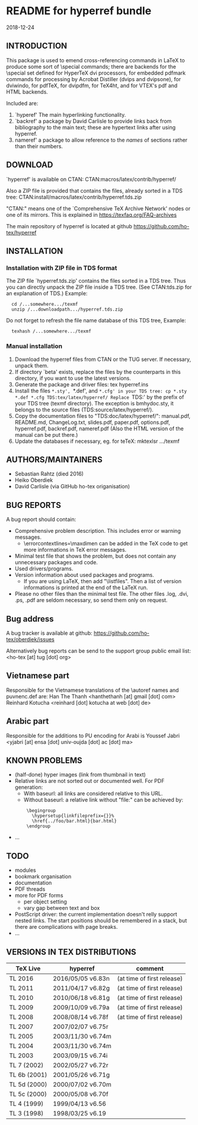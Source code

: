 # README for hyperref bundle
2018-12-24


## INTRODUCTION


This package is used to emend cross-referencing commands in LaTeX to
produce some sort of \special commands; there are backends for the
\special set defined for HyperTeX dvi processors, for embedded pdfmark
commands for processing by Acrobat Distiller (dvips and dvipsone), for
dviwindo, for pdfTeX, for dvipdfm, for TeX4ht, and for VTEX's pdf and HTML
backends.

Included are:

 1. `hyperef' The main hyperlinking functionality.
 2. `backref' a package by David Carlisle to provide links back from
    bibliography to the main text; these are hypertext links after using
    hyperref.
 3. nameref' a package to allow reference to the *names* of sections rather
    than their numbers.

## DOWNLOAD


`hyperref' is available on CTAN:
  CTAN:macros/latex/contrib/hyperref/
    
Also a ZIP file is provided that contains the files, already sorted
in a TDS tree:
  CTAN:install/macros/latex/contrib/hyperref.tds.zip
    
"CTAN:" means one of the `Comprehensive TeX Archive Network'
nodes or one of its mirrors.  This is explained in
  https://texfaq.org/FAQ-archives
    
The main repository of hyperref is located at github
       https://github.com/ho-tex/hyperref
    

## INSTALLATION


### Installation with ZIP file in TDS format

The ZIP file `hyperref.tds.zip' contains the files sorted
in a TDS tree. Thus you can directly unpack the ZIP file
inside a TDS tree. (See CTAN:tds.zip for an explanation of TDS.)
Example:
```
  cd /...somewhere.../texmf
  unzip /...downloadpath.../hyperref.tds.zip
```
Do not forget to refresh the file name database of this TDS tree,
Example:
```
  texhash /...somewhere.../texmf
```

### Manual installation

 1. Download the hyperref files from CTAN or the TUG server.
    If necessary, unpack them.
 2. If directory `beta' exists, replace the files by the counterparts
    in this directory, if you want to use the latest versions.
 3. Generate the package and driver files:
      tex hyperref.ins
 4. Install the files `*.sty', `*.def', and `*.cfg' in your TDS tree:
      cp *.sty *.def *.cfg TDS:tex/latex/hyperref/
    Replace `TDS:' by the prefix of your TDS tree (texmf directory).
    The exception is bmhydoc.sty, it belongs to the source files
    (TDS:source/latex/hyperref/).
 5. Copy the documentation files to "TDS:doc/latex/hyperref/":
    manual.pdf, README.md, ChangeLog.txt,
    slides.pdf, paper.pdf, options.pdf, hyperref.pdf, backref.pdf,
    nameref.pdf (Also the HTML version of the manual can be put there.)
 6. Update the databases if necessary, eg. for teTeX:
      mktexlsr .../texmf
      
## AUTHORS/MAINTAINERS


 * Sebastian Rahtz (died 2016)
 * Heiko Oberdiek
 * David Carlisle (via GitHub ho-tex origanisation)


## BUG REPORTS


A bug report should contain:

 * Comprehensive problem description. This includes error or
   warning messages.
   * \errorcontextlines=\maxdimen can be added in the TeX code
     to get more informations in TeX error messages.
 * Minimal test file that shows the problem, but does not
   contain any unnecessary packages and code.
 * Used drivers/programs.
 * Version information about used packages and programs.
   * If you are using LaTeX, then add "\listfiles". Then
     a list of version informations is printed at the end
     of the LaTeX run.
 * Please no other files than the minimal test file.
   The other files .log, .dvi, .ps, .pdf are seldom necessary,
   so send them only on request.
    
## Bug address

A bug tracker is available at github:
    https://github.com/ho-tex/oberdiek/issues

Alternatively bug reports can be send to the support group public email list:
 <ho-tex [at] tug [dot] org>
      
## Vietnamese part

Responsible for the Vietnamese translations of the
\autoref names and puvnenc.def are:
  Han The Thanh <hanthethanh [at] gmail [dot] com>
  Reinhard Kotucha <reinhard [dot] kotucha at web [dot] de>
      
## Arabic part

Responsible for the additions to PU encoding for Arabi is
  Youssef Jabri <yjabri [at] ensa [dot] univ-oujda [dot] ac [dot] ma>
      

## KNOWN PROBLEMS


 * (half-done) hyper images (link from thumbnail in text)
 * Relative links are not sorted out or documented well.
   For PDF generation:
   * With baseurl: all links are considered relative to this URL.
   * Without baseurl: a relative link without "file:" can be
     achieved by:
     ```
      \begingroup
        \hypersetup{linkfileprefix={}}%
        \href{../foo/bar.html}{bar.html}
      \endgroup
      ```
 * ...
    

## TODO

 * modules
 * bookmark organisation
 * documentation
 * PDF threads
 * more for PDF forms
   * per object setting
   * vary gap between text and box
 * PostScript driver: the current implementation doesn't relly support
   nested links. The start positions should be remembered in a stack,
   but there are complications with page breaks.
 * ...
    

## VERSIONS IN TEX DISTRIBUTIONS

| TeX Live | hyperref | comment |
| -------- | -------- | ------- |
| TL 2016 |      2016/05/05 v6.83n | (at time of first release) |
| TL 2011 |      2011/04/17 v6.82g | (at time of first release) |
| TL 2010 |      2010/06/18 v6.81g | (at time of first release) |
| TL 2009 |      2009/10/09 v6.79a | (at time of first release) |
| TL 2008 |      2008/08/14 v6.78f | (at time of first release) |
| TL 2007 |      2007/02/07 v6.75r | |
| TL 2005 |      2003/11/30 v6.74m | |
| TL 2004 |      2003/11/30 v6.74m | |
| TL 2003 |      2003/09/15 v6.74i | |
| TL 7  (2002) | 2002/05/27 v6.72r | |
| TL 6b (2001) | 2001/05/26 v6.71g | |
| TL 5d (2000) | 2000/07/02 v6.70m | |
| TL 5c (2000) | 2000/05/08 v6.70f | |
| TL 4  (1999) | 1999/04/13 v6.56 | |
| TL 3  (1998) | 1998/03/25 v6.19 | |
      

